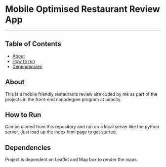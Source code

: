# Mobile Optimised Restaurant Review App
---
## Table of Contents

* [About](#about)
* [How to run](#howtorun)
* [Dependencies](#dependencies)

## About
 This is a mobile friendly restaurants review site coded by me as part of the projects in the front-end nanodegree program at udacity.
 
## How to Run
Can be cloned from this repository and run on a local server like the python server. Just load up the index.html page to get started.

## Dependencies
Project is dependent on Leaflet and Map box to render the maps.

